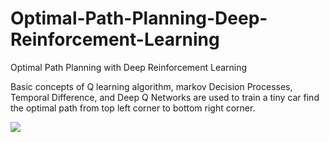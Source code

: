 # Optimal-Path-Planning-Deep-Reinforcement-Learning
Optimal Path Planning with Deep Reinforcement Learning

Basic concepts of Q learning algorithm, markov Decision Processes, Temporal Difference, and Deep Q Networks are used 
to train a tiny car find the optimal path from top left corner to bottom right corner.

<img src="https://github.com/naderAsadi/Optimal-Path-Planning-Deep-Reinforcement-Learning/blob/master/output.jpg" />

